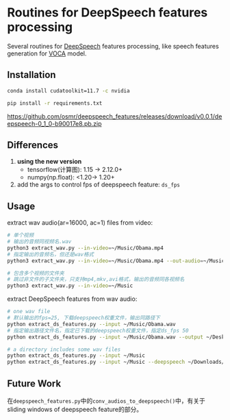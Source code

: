 # Routines for DeepSpeech features processing
Several routines for [DeepSpeech](https://github.com/mozilla/DeepSpeech) features processing, like speech features generation for [VOCA](https://github.com/TimoBolkart/voca) model.

## Installation


```bash
conda install cudatoolkit=11.7 -c nvidia

pip install -r requirements.txt
```

https://github.com/osmr/deepspeech_features/releases/download/v0.0.1/deepspeech-0_1_0-b90017e8.pb.zip

## Differences
1. **using the new version**
   - tensorflow(计算图): 1.15 → 2.12.0+
   - numpy(np.float): <1.20→ 1.20+
2. add the args to control fps of deepspeech feature: `ds_fps` 
## Usage

extract wav audio(ar=16000, ac=1) files from video:
```bash
# 单个视频
# 输出的音频同视频名.wav
python3 extract_wav.py --in-video=~/Music/Obama.mp4
# 指定输出的音频名，但还是wav格式
python3 extract_wav.py --in-video=~/Music/Obama.mp4 --out-audio=~/Music/1.wav

# 包含多个视频的文件夹
# 跳过非文件的子文件夹，只支持mp4,mkv,avi格式，输出的音频同各视频名
python3 extract_wav.py --in-video=~/Music
```

extract DeepSpeech features from wav audio:
```bash
# one wav file
# 默认输出的fps=25, 下载deepspeech权重文件，输出同路径下
python extract_ds_features.py --input ~/Music/Obama.wav 
# 指定输出路径文件名，指定已下载的deepspeech权重文件，指定ds_fps 50
python extract_ds_features.py --input ~/Music/Obama.wav --output ~/Desktop/001.npy --deepspeech ~/Downloads/deepspeech-0_1_0-b90017e8.pb --ds_fps 50

# a directory includes some wav files
python extract_ds_features.py --input ~/Music
python extract_ds_features.py --input ~/Music --deepspeech ~/Downloads/deepspeech-0_1_0-b90017e8.pb --ds_fps 50
```

## Future Work

在`deepspeech_features.py`中的`conv_audios_to_deepspeech()`中，有关于 sliding windows of deepspeech feature的部分。